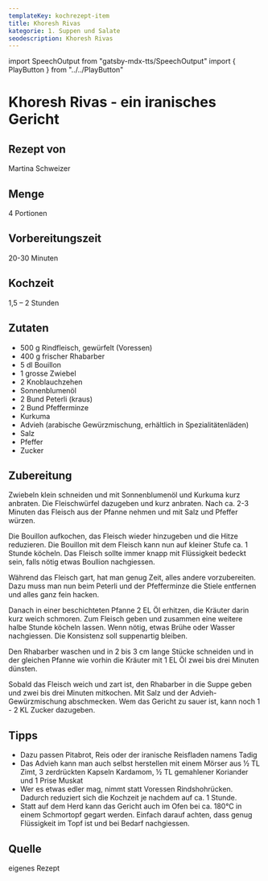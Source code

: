 ```yaml
---
templateKey: kochrezept-item
title: Khoresh Rivas
kategorie: 1. Suppen und Salate
seodescription: Khoresh Rivas
---
```

import SpeechOutput from "gatsby-mdx-tts/SpeechOutput"
import { PlayButton } from "../../PlayButton"

<SpeechOutput id="kochrezept-martina-schweizer-khoresh-rivas" customPlayButton={PlayButton}>

# Khoresh Rivas - ein iranisches Gericht

## Rezept von
Martina Schweizer

## Menge
4 Portionen
## Vorbereitungszeit
20-30 Minuten
## Kochzeit
1,5 – 2 Stunden 

## Zutaten
- 500 g Rindfleisch, gewürfelt (Voressen)
- 400 g frischer Rhabarber 
- 5 dl Bouillon
- 1 grosse Zwiebel
- 2 Knoblauchzehen
- Sonnenblumenöl
- 2 Bund Peterli (kraus)
- 2 Bund Pfefferminze
- Kurkuma
- Advieh (arabische Gewürzmischung, erhältlich in Spezialitätenläden)
- Salz
- Pfeffer
- Zucker

## Zubereitung
Zwiebeln klein schneiden und mit Sonnenblumenöl und Kurkuma kurz anbraten. 
Die Fleischwürfel dazugeben und kurz anbraten. Nach ca. 2-3 Minuten das Fleisch aus der Pfanne nehmen und mit Salz und Pfeffer würzen. 

Die Bouillon aufkochen, das Fleisch wieder hinzugeben und die Hitze reduzieren. Die Bouillon mit dem Fleisch kann nun auf kleiner Stufe ca. 1 Stunde köcheln. Das Fleisch sollte immer knapp mit Flüssigkeit bedeckt sein, falls nötig etwas Boullion nachgiessen.

Während das Fleisch gart, hat man genug Zeit, alles andere vorzubereiten. Dazu muss man nun beim Peterli und der Pfefferminze die Stiele entfernen und alles ganz fein hacken. 

Danach in einer beschichteten Pfanne 2 EL Öl erhitzen, die Kräuter darin kurz weich schmoren. Zum Fleisch geben und zusammen eine weitere halbe Stunde köcheln lassen. Wenn nötig, etwas Brühe oder Wasser nachgiessen. Die Konsistenz soll suppenartig bleiben. 

Den Rhabarber waschen und in 2 bis 3 cm lange Stücke schneiden und in der gleichen Pfanne wie vorhin die Kräuter mit 1 EL Öl zwei bis drei Minuten dünsten. 

Sobald das Fleisch weich und zart ist, den Rhabarber in die Suppe geben und zwei bis drei Minuten mitkochen. Mit Salz und der Advieh-Gewürzmischung abschmecken. Wem das Gericht zu sauer ist, kann noch 1 - 2 KL Zucker dazugeben. 

## Tipps
-	Dazu passen Pitabrot, Reis oder der iranische Reisfladen namens Tadig
-	Das Advieh kann man auch selbst herstellen mit einem Mörser aus ½ TL Zimt, 3 zerdrückten Kapseln Kardamom, ½ TL gemahlener Koriander und 1 Prise Muskat 
-	Wer es etwas edler mag, nimmt statt Voressen Rindshohrücken. Dadurch reduziert sich die Kochzeit je nachdem auf ca. 1 Stunde. 
-	Statt auf dem Herd kann das Gericht auch im Ofen bei ca. 180°C in einem Schmortopf gegart werden. Einfach darauf achten, dass genug Flüssigkeit im Topf ist und bei Bedarf nachgiessen.

## Quelle
eigenes Rezept


</SpeechOutput>